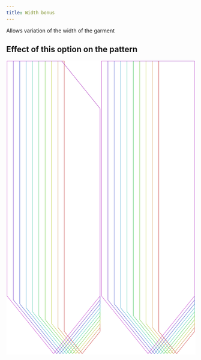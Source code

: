 ```yaml
---
title: Width bonus
---
```


Allows variation of the width of the garment


## Effect of this option on the pattern
![This image shows the effect of this option by superimposing several variants that have a different value for this option](walburga_widthbonus_sample.svg "Effect of this option on the pattern")